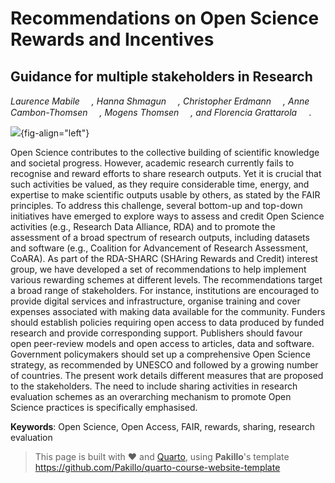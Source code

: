 # Recommendations on Open Science Rewards and Incentives
## Guidance for multiple stakeholders in Research

*Laurence Mabile <a dir="ltr" href="http://orcid.org/0000-0002-7724-1721" target="_blank"><img class="is-rounded" src="https://upload.wikimedia.org/wikipedia/commons/0/06/ORCID_iD.svg" width="15"></a>, Hanna Shmagun <a dir="ltr" href="http://orcid.org/0000-0001-6271-2976" target="_blank"><img class="is-rounded" src="https://upload.wikimedia.org/wikipedia/commons/0/06/ORCID_iD.svg" width="15"></a>, Christopher Erdmann <a dir="ltr" href="http://orcid.org/0000-0003-2554-180X" target="_blank"><img class="is-rounded" src="https://upload.wikimedia.org/wikipedia/commons/0/06/ORCID_iD.svg" width="15"></a>, Anne Cambon-Thomsen <a dir="ltr" href="http://orcid.org/0000-0001-8793-3644" target="_blank"><img class="is-rounded" src="https://upload.wikimedia.org/wikipedia/commons/0/06/ORCID_iD.svg" width="15"></a>, Mogens Thomsen <a dir="ltr" href="http://orcid.org/0000-0002-4546-0129" target="_blank"><img class="is-rounded" src="https://upload.wikimedia.org/wikipedia/commons/0/06/ORCID_iD.svg" width="15"></a>, and Florencia Grattarola <a dir="ltr" href="http://orcid.org/0000-0001-8282-5732" target="_blank"><img class="is-rounded" src="https://upload.wikimedia.org/wikipedia/commons/0/06/ORCID_iD.svg" width="15"></a>*.

[![](https://zenodo.org/badge/doi/10.15497/RDA/000117.svg)](http://doi.org/10.15497/RDA/000117){fig-align="left"}

Open Science contributes to the collective building of scientific knowledge and societal progress. However, academic research currently fails to recognise and reward efforts to share research outputs. Yet it is crucial that such activities be valued, as they require considerable time, energy, and expertise to make scientific outputs usable by others, as stated by the FAIR principles. To address this challenge, several bottom-up and top-down initiatives have emerged to explore ways to assess and credit Open Science activities (e.g., Research Data Alliance, RDA) and to promote the assessment of a broad spectrum of research outputs, including datasets and software (e.g., Coalition for Advancement of Research Assessment, CoARA). As part of the RDA-SHARC (SHAring Rewards and Credit) interest group, we have developed a set of recommendations to help implement various rewarding schemes at different levels. The recommendations target a broad range of stakeholders. For instance, institutions are encouraged to provide digital services and infrastructure, organise training and cover expenses associated with making data available for the community. Funders should establish policies requiring open access to data produced by funded research and provide corresponding support. Publishers should favour open peer-review models and open access to articles, data and software. Government policymakers should set up a comprehensive Open Science strategy, as recommended by UNESCO and followed by a growing number of countries. The present work details different measures that are proposed to the stakeholders. The need to include sharing activities in research evaluation schemes as an overarching mechanism to promote Open Science practices is specifically emphasised.

**Keywords**: Open Science, Open Access, FAIR, rewards, sharing, research evaluation

> This page is built with ❤️ and [Quarto](https://quarto.org/), using **Pakillo**'s template https://github.com/Pakillo/quarto-course-website-template
